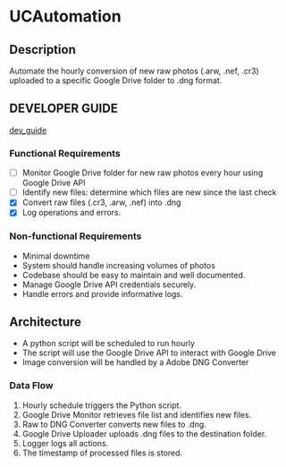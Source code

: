 # UCAutomation

## Description
Automate the hourly conversion of new raw photos (.arw, .nef, .cr3) uploaded to a specific Google Drive folder to .dng format.

## DEVELOPER GUIDE
[dev_guide](https://github.com/dawsonpar/UCAutomation/blob/main/dev_guide.md)

### Functional Requirements
- [ ] Monitor Google Drive folder for new raw photos every hour using Google Drive API
- [ ] Identify new files: determine which files are new since the last check
- [x] Convert raw files (.cr3, .arw, .nef) into .dng
- [x] Log operations and errors.

### Non-functional Requirements
- Minimal downtime
- System should handle increasing volumes of photos
- Codebase should be easy to maintain and well documented.
- Manage Google Drive API credentials securely.
- Handle errors and provide informative logs.

## Architecture
- A python script will be scheduled to run hourly
- The script will use the Google Drive API to interact with Google Drive
- Image conversion will be handled by a Adobe DNG Converter

### Data Flow
1. Hourly schedule triggers the Python script.
2. Google Drive Monitor retrieves file list and identifies new files.
3. Raw to DNG Converter converts new files to .dng.
4. Google Drive Uploader uploads .dng files to the destination folder.
5. Logger logs all actions.
6. The timestamp of processed files is stored.

